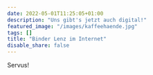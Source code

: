 ```yaml
---
date: 2022-05-01T11:25:05+01:00
description: "Uns gibt's jetzt auch digital!"
featured_image: "/images/kaffeehaende.jpg"
tags: []
title: "Binder Lenz im Internet"
disable_share: false
---
```

Servus!
